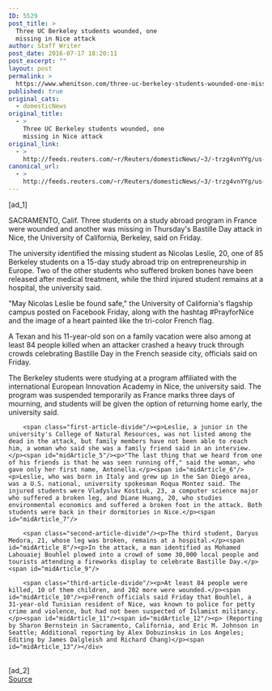```yaml
---
ID: 5529
post_title: >
  Three UC Berkeley students wounded, one
  missing in Nice attack
author: Staff Writer
post_date: 2016-07-17 18:20:11
post_excerpt: ""
layout: post
permalink: >
  https://www.whenitson.com/three-uc-berkeley-students-wounded-one-missing-in-nice-attack/
published: true
original_cats:
  - domesticNews
original_title:
  - >
    Three UC Berkeley students wounded, one
    missing in Nice attack
original_link:
  - >
    http://feeds.reuters.com/~r/Reuters/domesticNews/~3/-trzg4vnYYg/us-europe-attacks-nice-berkeley-idUSKCN0ZV2C5
canonical_url:
  - >
    http://feeds.reuters.com/~r/Reuters/domesticNews/~3/-trzg4vnYYg/us-europe-attacks-nice-berkeley-idUSKCN0ZV2C5
---
```

 [ad_1]
<br><div id="articleText">
<span id="midArticle_start"/>

<span class="focusParagraph" readability="8"><p><span class="articleLocation">SACRAMENTO, Calif.</span> Three students on a study abroad program in France were wounded and another was missing in Thursday's Bastille Day attack in Nice, the University of California, Berkeley, said on Friday.</p></span><span id="midArticle_0"/><p>The university identified the missing student as Nicolas Leslie, 20, one of 85 Berkeley students on a 15-day study abroad trip on entrepreneurship in Europe. Two of the other students who suffered broken bones have been released after medical treatment, while the third injured student remains at a hospital, the university said.</p><span id="midArticle_1"/><p>"May Nicolas Leslie be found safe," the University of California's flagship campus posted on Facebook Friday, along with the hashtag #PrayforNice and the image of a heart painted like the tri-color French flag.</p><span id="midArticle_2"/><p>A Texan and his 11-year-old son on a family vacation were also among at least 84 people killed when an attacker crashed a heavy truck through crowds celebrating Bastille Day in the French seaside city, officials said on Friday.</p><span id="midArticle_3"/><p>The Berkeley students were studying at a program affiliated with the international European Innovation Academy in Nice, the university said. The program was suspended temporarily as France marks three days of mourning, and students will be given the option of returning home early, the university said.</p><span id="midArticle_4"/>
        
        <span class="first-article-divide"/><p>Leslie, a junior in the university's College of Natural Resources, was not listed among the dead in the attack, but family members have not been able to reach him, a woman who said she was a family friend said in an interview.</p><span id="midArticle_5"/><p>"The last thing that we heard from one of his friends is that he was seen running off," said the woman, who gave only her first name, Antonella.</p><span id="midArticle_6"/><p>Leslie, who was born in Italy and grew up in the San Diego area, was a U.S. national, university spokesman Roqua Montez said. The injured students were Vladyslav Kostiuk, 23, a computer science major who suffered a broken leg, and Diane Huang, 20, who studies environmental economics and suffered a broken foot in the attack. Both students were back in their dormitories in Nice.</p><span id="midArticle_7"/>
        
        <span class="second-article-divide"/><p>The third student, Daryus Medora, 21, whose leg was broken, remains at a hospital.</p><span id="midArticle_8"/><p>In the attack, a man identified as Mohamed Lahouaiej Bouhlel plowed into a crowd of some 30,000 local people and tourists attending a fireworks display to celebrate Bastille Day.</p><span id="midArticle_9"/>
        
        <span class="third-article-divide"/><p>At least 84 people were killed, 10 of them children, and 202 more were wounded.</p><span id="midArticle_10"/><p>French officials said Friday that Bouhlel, a 31-year-old Tunisian resident of Nice, was known to police for petty crime and violence, but had not been suspected of Islamist militancy.</p><span id="midArticle_11"/><span id="midArticle_12"/><p> (Reporting by Sharon Bernstein in Sacramento, California, and Eric M. Johnson in Seattle; Additional reporting by Alex Dobuzinskis in Los Angeles; Editing by James Dalgleish and Richard Chang)</p><span id="midArticle_13"/></div>
<br>[ad_2]
<br><a href="http://feeds.reuters.com/~r/Reuters/domesticNews/~3/-trzg4vnYYg/us-europe-attacks-nice-berkeley-idUSKCN0ZV2C5">Source </a>